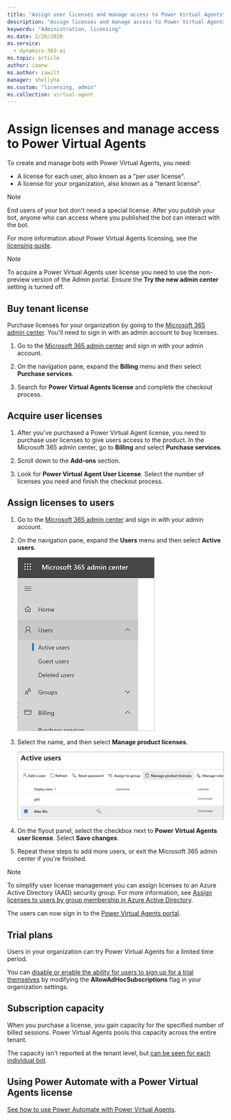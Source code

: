 ```yaml
---
title: "Assign user licenses and manage access to Power Virtual Agents"
description: "Assign licenses and manage access to Power Virtual Agents for your organization"
keywords: "Administration, licensing"
ms.date: 2/20/2020
ms.service:
  - dynamics-365-ai
ms.topic: article
author: iaanw
ms.author: iawilt
manager: shellyha
ms.custom: "licensing, admin"
ms.collection: virtual-agent
---
```


# Assign licenses and manage access to Power Virtual Agents

To create and manage bots with Power Virtual Agents, you need:

- A license for each user, also known as a "per user license".
- A license for your organization, also known as a "tenant license". 

>[!NOTE]
>End users of your bot don't need a special license. After you publish your bot, anyone who can access where you published the bot can interact with the bot.

For more information about Power Virtual Agents licensing, see the [licensing guide](https://go.microsoft.com/fwlink/?linkid=2085130). 


> [!Note]
> To acquire a Power Virtual Agents user license you need to use the non-preview version of the Admin portal. Ensure the **Try the new admin center** setting is turned off.
  
## Buy tenant license
Purchase licenses for your organization by going to the [Microsoft 365 admin center](https://admin.microsoft.com/admin/default.aspx). You'll need to sign in with an admin account to buy licenses.


1. Go to the [Microsoft 365 admin center](https://admin.microsoft.com/admin/default.aspx) and sign in with your admin account.

2. On the navigation pane, expand the **Billing** menu and then select **Purchase services**.

3. Search for **Power Virtual Agents license** and complete the checkout process.


## Acquire user licenses

1. After you've purchased a Power Virtual Agent license, you need to purchase user licenses to give users access to the product. In the Microsoft 365 admin center, go to **Billing** and select **Purchase services**.

2. Scroll down to the **Add-ons** section.

3. Look for **Power Virtual Agent User License**. Select the number of licenses you need and finish the checkout process.

## Assign licenses to users

1. Go to the [Microsoft 365 admin center](https://admin.microsoft.com/admin/default.aspx) and sign in with your admin account.

2. On the navigation pane, expand the **Users** menu and then select **Active users**.

    ![Expand Users, then select Active users](media/licensing-menu-users.png)

3. Select the name, and then select **Manage product licenses**.

   ![Select a user and then manage product licenses](media/licensing-manage.png)


4. On the flyout panel, select the checkbox next to **Power Virtual Agents user license**. Select **Save changes**. 

5. Repeat these steps to add more users, or exit the Microsoft 365 admin center if you're finished.

  > [!NOTE]
  > To simplify user license management you can assign licenses to an Azure Active Directory (AAD) security group. For more information, see [Assign licenses to users by group membership in Azure Active Directory](/azure/active-directory/users-groups-roles/licensing-groups-assign).


The users can now sign in to the [Power Virtual Agents portal](https://powerva.microsoft.com).

## Trial plans
Users in your organization can try Power Virtual Agents for a limited time period.

You can [disable or enable the ability for users to sign up for a trial themselves](/azure/active-directory/users-groups-roles/directory-self-service-signup) by modifying the **AllowAdHocSubscriptions** flag in your organization settings. 


## Subscription capacity
When you purchase a license, you gain capacity for the specified number of billed sessions. Power Virtual Agents pools this capacity across the entire tenant. 

The capacity isn't reported at the tenant level, but [can be seen for each individual bot](analytics-billed-sessions.md).

## Using Power Automate with a Power Virtual Agents license
[See how to use Power Automate with Power Virtual Agents](advanced-flow.md). 

